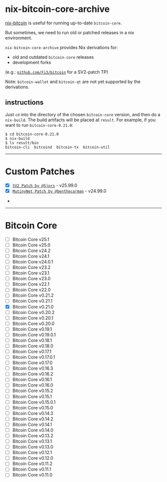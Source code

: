 # nix-bitcoin-core-archive 

[nix-bitcoin](https://github.com/fort-nix/nix-bitcoin) is useful for running up-to-date `bitcoin-core`.

But sometimes, we need to run old or patched releases in a nix environment.

`nix-bitcoin-core-archive` provides Nix derivations for:
- old and outdated `bitcoin-core` releases
- development forks 

(e.g.: [`github.com/Fi3/bitcoin`](https://github.com/Fi3/bitcoin) for a SV2-patch TP)

Note: `bitcoin-wallet` and `bitcoin-qt` are not yet supported by the derivations.

## instructions

Just `cd` into the directory of the chosen `bitcoin-core` version, and then do a `nix-build`. The build artifacts will be placed at `result`. For example, if you want to run `bitcoin-core-0.21.0`:
```
$ cd bitcoin-core-0.21.0
$ nix-build
$ ls result/bin
bitcoin-cli  bitcoind  bitcoin-tx  bitcoin-util
``` 
---

# Custom Patches

 - [x] [`SV2 Patch by @Sjors`](https://github.com/Sjors/stratum) - v25.99.0
 - [x] [`MutinyNet Patch by @benthecarman`](https://github.com/benthecarman/bitcoin) - v24.99.0
 - 
---

# Bitcoin Core

 - [ ] Bitcoin Core v25.1
 - [ ] Bitcoin Core v25.0
 - [ ] Bitcoin Core v24.2
 - [ ] Bitcoin Core v24.1
 - [ ] Bitcoin Core v24.0.1
 - [ ] Bitcoin Core v23.2
 - [ ] Bitcoin Core v23.1
 - [ ] Bitcoin Core v23.0
 - [ ] Bitcoin Core v22.1
 - [ ] Bitcoin Core v22.0
 - [ ] Bitcoin Core v0.21.2
 - [ ] Bitcoin Core v0.21.1
 - [x] Bitcoin Core v0.21.0
 - [ ] Bitcoin Core v0.20.2
 - [ ] Bitcoin Core v0.20.1
 - [ ] Bitcoin Core v0.20.0
 - [ ] Bitcoin Core v0.19.1
 - [ ] Bitcoin Core v0.19.0.1
 - [ ] Bitcoin Core v0.18.1
 - [ ] Bitcoin Core v0.18.0
 - [ ] Bitcoin Core v0.17.1
 - [ ] Bitcoin Core v0.17.0.1
 - [ ] Bitcoin Core v0.17.0
 - [ ] Bitcoin Core v0.16.3
 - [ ] Bitcoin Core v0.16.2
 - [ ] Bitcoin Core v0.16.1
 - [ ] Bitcoin Core v0.16.0
 - [ ] Bitcoin Core v0.15.2
 - [ ] Bitcoin Core v0.15.1
 - [ ] Bitcoin Core v0.15.0.1
 - [ ] Bitcoin Core v0.15.0
 - [ ] Bitcoin Core v0.14.3
 - [ ] Bitcoin Core v0.14.2
 - [ ] Bitcoin Core v0.14.1
 - [ ] Bitcoin Core v0.14.0
 - [ ] Bitcoin Core v0.13.2
 - [ ] Bitcoin Core v0.13.1
 - [ ] Bitcoin Core v0.13.0
 - [ ] Bitcoin Core v0.12.1
 - [ ] Bitcoin Core v0.12.0
 - [ ] Bitcoin Core v0.11.2
 - [ ] Bitcoin Core v0.11.1
 - [ ] Bitcoin Core v0.11.0
